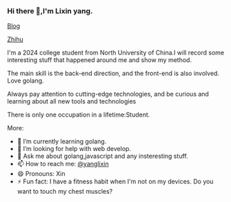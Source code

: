 ### Hi there 👋,I'm Lixin yang.

[Blog](https://ylx621.github.io/)

[Zhihu](https://www.zhihu.com/people/li-xin-32-2)


I'm a 2024 college student from North University of China.I will record some interesting stuff that happened around me and show my method.

The main skill is the back-end direction, and the front-end is also involved. Love golang.

Always pay attention to cutting-edge technologies, and be curious and learning about all new tools and technologies

There is only one occupation in a lifetime:Student.

More:

- 🌱 I’m currently learning golang.
- 🤔 I’m looking for help with web develop.
- 💬 Ask me about golang,javascript and any insteresting stuff.
- 📫 How to reach me: [@yanglixin](https://www.zhihu.com/people/li-xin-32-2)
- 😄 Pronouns: Xin
- ⚡ Fun fact: I have a fitness habit when I'm not on my devices. Do you want to touch my chest muscles?

